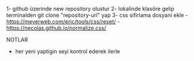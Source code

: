 1- github üzerinde new repository olustur
2- lokalinde klasöre gelip terminalden git clone "repository-url" yap
3- css sifirlama dosyani ekle
-https://meyerweb.com/eric/tools/css/reset/
-https://necolas.github.io/normalize.css/


NOTLAR
- her yeni yaptigin seyi kontrol ederek ilerle